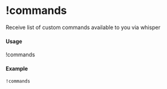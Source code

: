 # !commands
Receive list of custom commands available to you via whisper

#### Usage
!commands

#### Example
    !commands
